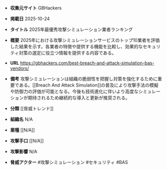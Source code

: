 - **収集元サイト**
GBHackers

- **掲載日**
2025-10-24

- **タイトル**
2025年最優秀攻撃シミュレーション業者ランキング

- **概要**
2025年における攻撃シミュレーションサービスのトップ10業者を評価した結果を示す。各業者の特徴や提供する機能を比較し、効果的なセキュリティ対策の選定に役立つ情報を提供する内容である。

- **URL**
https://gbhackers.com/best-breach-and-attack-simulation-bas-vendors/

- **備考**
攻撃シミュレーションは組織の脆弱性を把握し対策を強化するために重要である。[[Breach And Attack Simulation]]の普及により攻撃手法の模擬や防御力の評価が可能となる。今後も技術進化に伴いより高度なシミュレーションが期待されるため継続的な導入と更新が推奨される。

- **分類**
[[脅威トレンド]]

- **組織名**
N/A

- **業種**
[[N/A]]

- **攻撃手口**
[[N/A]]

- **攻撃影響**
N/A

- **脅威アクター**
#攻撃シミュレーション #セキュリティ #BAS
